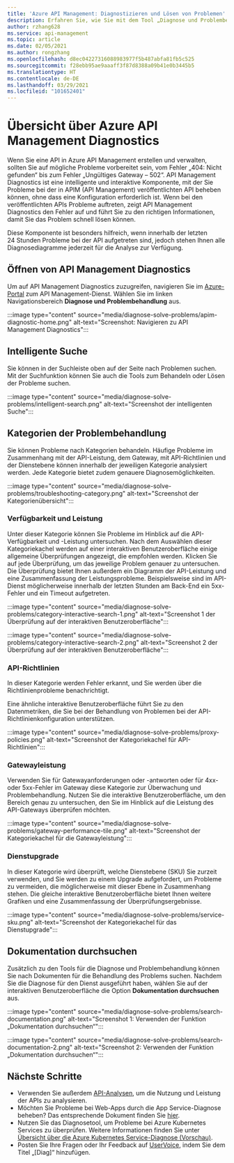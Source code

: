 ```yaml
---
title: 'Azure API Management: Diagnostizieren und Lösen von Problemen'
description: Erfahren Sie, wie Sie mit dem Tool „Diagnose und Problembehandlung“ im Azure-Portal Probleme bei der API in Azure API Management behandeln.
author: rzhang628
ms.service: api-management
ms.topic: article
ms.date: 02/05/2021
ms.author: rongzhang
ms.openlocfilehash: d8ec04227316088983977f5b487abfa81fb5c525
ms.sourcegitcommit: f28ebb95ae9aaaff3f87d8388a09b41e0b3445b5
ms.translationtype: HT
ms.contentlocale: de-DE
ms.lasthandoff: 03/29/2021
ms.locfileid: "101652401"
---
```

# <a name="azure-api-management-diagnostics-overview"></a>Übersicht über Azure API Management Diagnostics

Wenn Sie eine API in Azure API Management erstellen und verwalten, sollten Sie auf mögliche Probleme vorbereitet sein, vom Fehler „404: Nicht gefunden“ bis zum Fehler „Ungültiges Gateway – 502“. API Management Diagnostics ist eine intelligente und interaktive Komponente, mit der Sie Probleme bei der in APIM (API Management) veröffentlichten API beheben können, ohne dass eine Konfiguration erforderlich ist. Wenn bei den veröffentlichten APIs Probleme auftreten, zeigt API Management Diagnostics den Fehler auf und führt Sie zu den richtigen Informationen, damit Sie das Problem schnell lösen können.

Diese Komponente ist besonders hilfreich, wenn innerhalb der letzten 24 Stunden Probleme bei der API aufgetreten sind, jedoch stehen Ihnen alle Diagnosediagramme jederzeit für die Analyse zur Verfügung.

## <a name="open-api-management-diagnostics"></a>Öffnen von API Management Diagnostics

Um auf API Management Diagnostics zuzugreifen, navigieren Sie im [Azure-Portal](https://portal.azure.com) zum API Management-Dienst. Wählen Sie im linken Navigationsbereich **Diagnose und Problembehandlung** aus.

:::image type="content" source="media/diagnose-solve-problems/apim-diagnostic-home.png" alt-text="Screenshot: Navigieren zu API Management Diagnostics":::



## <a name="intelligent-search"></a>Intelligente Suche

Sie können in der Suchleiste oben auf der Seite nach Problemen suchen. Mit der Suchfunktion können Sie auch die Tools zum Behandeln oder Lösen der Probleme suchen. 

:::image type="content" source="media/diagnose-solve-problems/intelligent-search.png" alt-text="Screenshot der intelligenten Suche":::


## <a name="troubleshooting-categories"></a>Kategorien der Problembehandlung

Sie können Probleme nach Kategorien behandeln. Häufige Probleme im Zusammenhang mit der API-Leistung, dem Gateway, mit API-Richtlinien und der Dienstebene können innerhalb der jeweiligen Kategorie analysiert werden. Jede Kategorie bietet zudem genauere Diagnosemöglichkeiten. 

:::image type="content" source="media/diagnose-solve-problems/troubleshooting-category.png" alt-text="Screenshot der Kategorienübersicht":::


### <a name="availability-and-performance"></a>Verfügbarkeit und Leistung

Unter dieser Kategorie können Sie Probleme im Hinblick auf die API-Verfügbarkeit und -Leistung untersuchen. Nach dem Auswählen dieser Kategoriekachel werden auf einer interaktiven Benutzeroberfläche einige allgemeine Überprüfungen angezeigt, die empfohlen werden. Klicken Sie auf jede Überprüfung, um das jeweilige Problem genauer zu untersuchen. Die Überprüfung bietet Ihnen außerdem ein Diagramm der API-Leistung und eine Zusammenfassung der Leistungsprobleme. Beispielsweise sind im API-Dienst möglicherweise innerhalb der letzten Stunden am Back-End ein 5xx-Fehler und ein Timeout aufgetreten. 

:::image type="content" source="media/diagnose-solve-problems/category-interactive-search-1.png" alt-text="Screenshot 1 der Überprüfung auf der interaktiven Benutzeroberfläche":::



:::image type="content" source="media/diagnose-solve-problems/category-interactive-search-2.png" alt-text="Screenshot 2 der Überprüfung auf der interaktiven Benutzeroberfläche":::

### <a name="api-policies"></a>API-Richtlinien

In dieser Kategorie werden Fehler erkannt, und Sie werden über die Richtlinienprobleme benachrichtigt. 

Eine ähnliche interaktive Benutzeroberfläche führt Sie zu den Datenmetriken, die Sie bei der Behandlung von Problemen bei der API-Richtlinienkonfiguration unterstützen.

:::image type="content" source="media/diagnose-solve-problems/proxy-policies.png" alt-text="Screenshot der Kategoriekachel für API-Richtlinien":::

### <a name="gateway-performance"></a>Gatewayleistung 

Verwenden Sie für Gatewayanforderungen oder -antworten oder für 4xx- oder 5xx-Fehler im Gateway diese Kategorie zur Überwachung und Problembehandlung. Nutzen Sie die interaktive Benutzeroberfläche, um den Bereich genau zu untersuchen, den Sie im Hinblick auf die Leistung des API-Gateways überprüfen möchten. 

:::image type="content" source="media/diagnose-solve-problems/gateway-performance-tile.png" alt-text="Screenshot der Kategoriekachel für die Gatewayleistung":::

### <a name="service-upgrade"></a>Dienstupgrade

In dieser Kategorie wird überprüft, welche Dienstebene (SKU) Sie zurzeit verwenden, und Sie werden zu einem Upgrade aufgefordert, um Probleme zu vermeiden, die möglicherweise mit dieser Ebene in Zusammenhang stehen. Die gleiche interaktive Benutzeroberfläche bietet Ihnen weitere Grafiken und eine Zusammenfassung der Überprüfungsergebnisse. 

:::image type="content" source="media/diagnose-solve-problems/service-sku.png" alt-text="Screenshot der Kategoriekachel für das Dienstupgrade":::

## <a name="search-documentation"></a>Dokumentation durchsuchen

Zusätzlich zu den Tools für die Diagnose und Problembehandlung können Sie nach Dokumenten für die Behandlung des Problems suchen. Nachdem Sie die Diagnose für den Dienst ausgeführt haben, wählen Sie auf der interaktiven Benutzeroberfläche die Option **Dokumentation durchsuchen** aus. 

 :::image type="content" source="media/diagnose-solve-problems/search-documentation.png" alt-text="Screenshot 1: Verwenden der Funktion „Dokumentation durchsuchen“":::


 :::image type="content" source="media/diagnose-solve-problems/search-documentation-2.png" alt-text="Screenshot 2: Verwenden der Funktion „Dokumentation durchsuchen“":::


## <a name="next-steps"></a>Nächste Schritte

* Verwenden Sie außerdem [API-Analysen](howto-use-analytics.md), um die Nutzung und Leistung der APIs zu analysieren. 
* Möchten Sie Probleme bei Web-Apps durch die App Service-Diagnose beheben? Das entsprechende Dokument finden Sie [hier](../app-service/overview-diagnostics.md).
* Nutzen Sie das Diagnosetool, um Probleme bei Azure Kubernetes Services zu überprüfen. Weitere Informationen finden Sie unter [Übersicht über die Azure Kubernetes Service-Diagnose (Vorschau)](../aks/concepts-diagnostics.md).
* Posten Sie Ihre Fragen oder Ihr Feedback auf [UserVoice](https://feedback.azure.com/forums/248703-api-management), indem Sie dem Titel „[Diag]“ hinzufügen.

